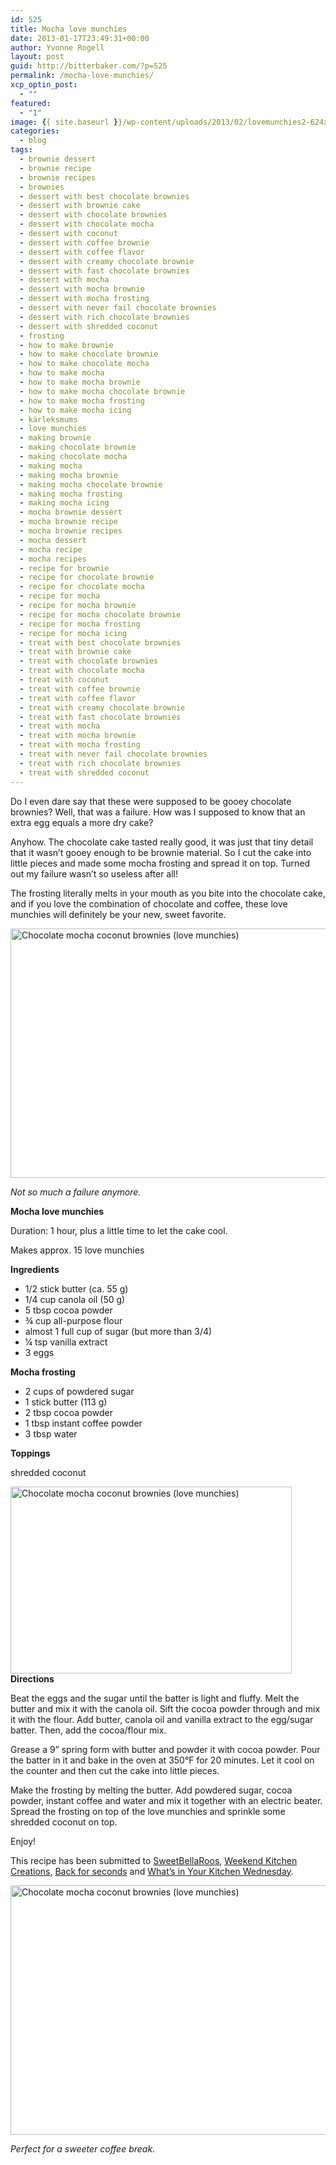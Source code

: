 ```yaml
---
id: 525
title: Mocha love munchies
date: 2013-01-17T23:49:31+00:00
author: Yvonne Rogell
layout: post
guid: http://bitterbaker.com/?p=525
permalink: /mocha-love-munchies/
xcp_optin_post:
  - ""
featured:
  - "1"
image: {{ site.baseurl }}/wp-content/uploads/2013/02/lovemunchies2-624x414.jpg
categories:
  - blog
tags:
  - brownie dessert
  - brownie recipe
  - brownie recipes
  - brownies
  - dessert with best chocolate brownies
  - dessert with brownie cake
  - dessert with chocolate brownies
  - dessert with chocolate mocha
  - dessert with coconut
  - dessert with coffee brownie
  - dessert with coffee flavor
  - dessert with creamy chocolate brownie
  - dessert with fast chocolate brownies
  - dessert with mocha
  - dessert with mocha brownie
  - dessert with mocha frosting
  - dessert with never fail chocolate brownies
  - dessert with rich chocolate brownies
  - dessert with shredded coconut
  - frosting
  - how to make brownie
  - how to make chocolate brownie
  - how to make chocolate mocha
  - how to make mocha
  - how to make mocha brownie
  - how to make mocha chocolate brownie
  - how to make mocha frosting
  - how to make mocha icing
  - kärleksmums
  - love munchies
  - making brownie
  - making chocolate brownie
  - making chocolate mocha
  - making mocha
  - making mocha brownie
  - making mocha chocolate brownie
  - making mocha frosting
  - making mocha icing
  - mocha brownie dessert
  - mocha brownie recipe
  - mocha brownie recipes
  - mocha dessert
  - mocha recipe
  - mocha recipes
  - recipe for brownie
  - recipe for chocolate brownie
  - recipe for chocolate mocha
  - recipe for mocha
  - recipe for mocha brownie
  - recipe for mocha chocolate brownie
  - recipe for mocha frosting
  - recipe for mocha icing
  - treat with best chocolate brownies
  - treat with brownie cake
  - treat with chocolate brownies
  - treat with chocolate mocha
  - treat with coconut
  - treat with coffee brownie
  - treat with coffee flavor
  - treat with creamy chocolate brownie
  - treat with fast chocolate brownies
  - treat with mocha
  - treat with mocha brownie
  - treat with mocha frosting
  - treat with never fail chocolate brownies
  - treat with rich chocolate brownies
  - treat with shredded coconut
---
```

Do I even dare say that these were supposed to be gooey chocolate brownies? Well, that was a failure. How was I supposed to know that an extra egg equals a more dry cake?

Anyhow. The chocolate cake tasted really good, it was just that tiny detail that it wasn&#8217;t gooey enough to be brownie material. So I cut the cake into little pieces and made some mocha frosting and spread it on top. Turned out my failure wasn&#8217;t so useless after all!

The frosting literally melts in your mouth as you bite into the chocolate cake, and if you love the combination of chocolate and coffee, these love munchies will definitely be your new, sweet favorite.

<img class="pinthis" title="Chocolate mocha coconut brownies (love munchies) | bitterbaker.com" alt="Chocolate mocha coconut brownies (love munchies)" src="http://bitterbaker.com/images/lovemunchies2.jpg" width="600" height="399" />
  
_Not so much a failure anymore._ 

**Mocha love munchies**

Duration: 1 hour, plus a little time to let the cake cool.
  
Makes approx. 15 love munchies

**Ingredients**

  * 1/2 stick butter (ca. 55 g)
  * 1/4 cup canola oil (50 g)
  * 5 tbsp cocoa powder
  * ¾ cup all-purpose flour
  * almost 1 full cup of sugar (but more than 3/4)
  * ¼ tsp vanilla extract
  * 3 eggs

**Mocha frosting**

  * 2 cups of powdered sugar
  * 1 stick butter (113 g)
  * 2 tbsp cocoa powder
  * 1 tbsp instant coffee powder
  * 3 tbsp water

**Toppings**
  
shredded coconut

<img class="alignright pinthis" title="Chocolate mocha coconut brownies (love munchies) | bitterbaker.com" alt="Chocolate mocha coconut brownies (love munchies) " src="http://bitterbaker.com/images/lovemunchies3.jpg" width="450" height="299" />**Directions**
  
Beat the eggs and the sugar until the batter is light and fluffy. Melt the butter and mix it with the canola oil. Sift the cocoa powder through and mix it with the flour. Add butter, canola oil and vanilla extract to the egg/sugar batter. Then, add the cocoa/flour mix.

Grease a 9” spring form with butter and powder it with cocoa powder. Pour the batter in it and bake in the oven at 350°F for 20 minutes. Let it cool on the counter and then cut the cake into little pieces.

Make the frosting by melting the butter. Add powdered sugar, cocoa powder, instant coffee and water and mix it together with an electric beater. Spread the frosting on top of the love munchies and sprinkle some shredded coconut on top.

Enjoy!

This recipe has been submitted to <a title="Sweet Bella Roos" href="http://www.sweetbellaroos.com/" target="_blank">SweetBellaRoos</a>, <a title="Weekend Kitchen Creations" href="http://www.weekendkitchencreations.blogspot.com/" target="_blank">Weekend Kitchen Creations</a>, <a href="http://backforsecondsblog.com/" target="_blank">Back for seconds</a> and <a href="http://kitchenmeetsgirl.com/" target="_blank">What&#8217;s in Your Kitchen Wednesday</a>.

<img class="pinthis" title="Chocolate mocha coconut brownies (love munchies) | bitterbaker.com" alt="Chocolate mocha coconut brownies (love munchies) " src="http://bitterbaker.com/images/lovemunchies1.jpg" width="600" height="399" />
  
_Perfect for a sweeter coffee break._